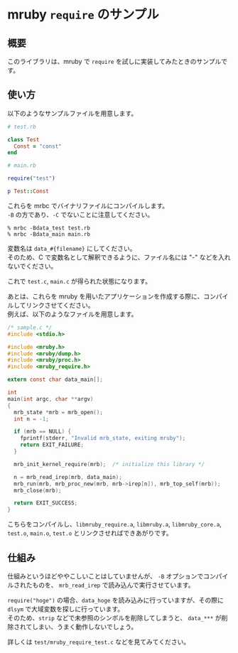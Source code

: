 
# mruby `require` のサンプル

## 概要

このライブラリは、mruby で `require` を試しに実装してみたときのサンプルです。

## 使い方

以下のようなサンプルファイルを用意します。

```ruby
# test.rb

class Test
  Const = "const"
end
```
```ruby
# main.rb

require("test")

p Test::Const
```

これらを mrbc でバイナリファイルにコンパイルします。  
`-B` の方であり、`-C` でないことに注意してください。

    % mrbc -Bdata_test test.rb
    % mrbc -Bdata_main main.rb

変数名は `data_#{filename}` にしてください。  
そのため、C で変数名として解釈できるように、ファイル名には "-" などを入れないでください。

これで `test.c`, `main.c` が得られた状態になります。

あとは、これらを mruby を用いたアプリケーションを作成する際に、コンパイルしてリンクさせてください。  
例えば、以下のようなファイルを用意します。

```c
/* sample.c */
#include <stdio.h>

#include <mruby.h>
#include <mruby/dump.h>
#include <mruby/proc.h>
#include <mruby_require.h>

extern const char data_main[];

int
main(int argc, char **argv)
{
  mrb_state *mrb = mrb_open();
  int n = -1;

  if (mrb == NULL) {
    fprintf(stderr, "Invalid mrb_state, exiting mruby");
    return EXIT_FAILURE;
  }

  mrb_init_kernel_require(mrb);  /* initialize this library */

  n = mrb_read_irep(mrb, data_main);
  mrb_run(mrb, mrb_proc_new(mrb, mrb->irep[n]), mrb_top_self(mrb));
  mrb_close(mrb);

  return EXIT_SUCCESS;
}
```

こちらをコンパイルし、`libmruby_require.a`, `libmruby.a`, `libmruby_core.a`, `test.o`, `main.o`, `test.o` とリンクさせればできあがりです。

## 仕組み
仕組みというほどややこしいことはしていませんが、 `-B` オプションでコンパイルされたものを、 `mrb_read_irep` で読み込んで実行させています。

`require("hoge")` の場合、`data_hoge` を読み込みに行っていますが、その際に `dlsym` で大域変数を探しに行っています。  
そのため、`strip` などで未参照のシンボルを削除してしまうと、 `data_***` が削除されてしまい、うまく動作しないでしょう。

詳しくは `test/mruby_require_test.c` などを見てみてください。

